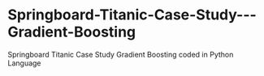 # Springboard-Titanic-Case-Study---Gradient-Boosting
Springboard Titanic Case Study Gradient Boosting coded in Python Language
